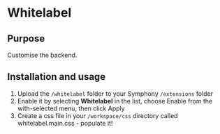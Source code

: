 # Whitelabel
 
## Purpose
Customise the backend.

## Installation and usage
 
1. Upload the `/whitelabel` folder to your Symphony `/extensions` folder
2. Enable it by selecting **Whitelabel** in the list, choose Enable from the with-selected menu, then click Apply
3. Create a css file in your `/workspace/css` directory called whitelabel.main.css - populate it!
